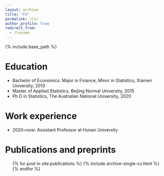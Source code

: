 ```yaml
---
layout: archive
title: "CV"
permalink: /cv/
author_profile: true
redirect_from:
  - /resume
---
```


{% include base_path %}

Education
======
* Bachelor of Economics: Major in Finance, Minor in Statistics, Xiamen University, 2013
* Master of Applied Statistics, Beijing Normal University, 2015
* Ph.D in Statistics, The Australian National University, 2020

Work experience
======
* 2020~now: Assistant Professor at Hunan University


Publications and preprints
======
  <ul>{% for post in site.publications %}
    {% include archive-single-cv.html %}
  {% endfor %}</ul>
  
  
